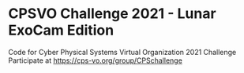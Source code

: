 # CPSVO Challenge 2021 - Lunar ExoCam Edition
Code for Cyber Physical Systems Virtual Organization 2021 Challenge
Participate at https://cps-vo.org/group/CPSchallenge
